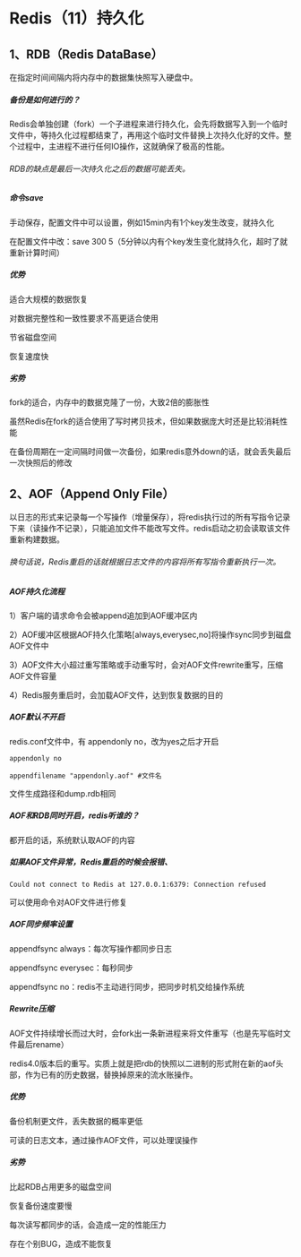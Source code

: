 # Redis（11）持久化

## 1、RDB（Redis DataBase）

在指定时间间隔内将内存中的数据集快照写入硬盘中。



##### 备份是如何进行的？

Redis会单独创建（fork）一个子进程来进行持久化，会先将数据写入到一个临时文件中，等持久化过程都结束了，再用这个临时文件替换上次持久化好的文件。整个过程中，主进程不进行任何IO操作，这就确保了极高的性能。

###### RDB的缺点是最后一次持久化之后的数据可能丢失。



##### 命令save

手动保存，配置文件中可以设置，例如15min内有1个key发生改变，就持久化

在配置文件中改：save 300 5（5分钟以内有个key发生变化就持久化，超时了就重新计算时间）



##### 优势

适合大规模的数据恢复

对数据完整性和一致性要求不高更适合使用

节省磁盘空间

恢复速度快



##### 劣势

fork的适合，内存中的数据克隆了一份，大致2倍的膨胀性

虽然Redis在fork的适合使用了写时拷贝技术，但如果数据庞大时还是比较消耗性能

在备份周期在一定间隔时间做一次备份，如果redis意外down的话，就会丢失最后一次快照后的修改



## 2、AOF（Append Only File）

以日志的形式来记录每一个写操作（增量保存），将redis执行过的所有写指令记录下来（读操作不记录），只能追加文件不能改写文件。redis启动之初会读取该文件重新构建数据。

###### 换句话说，Redis重启的话就根据日志文件的内容将所有写指令重新执行一次。



##### AOF持久化流程

1）客户端的请求命令会被append追加到AOF缓冲区内

2）AOF缓冲区根据AOF持久化策略[always,everysec,no]将操作sync同步到磁盘AOF文件中

3）AOF文件大小超过重写策略或手动重写时，会对AOF文件rewrite重写，压缩AOF文件容量

4）Redis服务重启时，会加载AOF文件，达到恢复数据的目的



##### AOF默认不开启

redis.conf文件中，有 appendonly no，改为yes之后才开启

```
appendonly no

appendfilename "appendonly.aof" #文件名
```

文件生成路径和dump.rdb相同



##### AOF和RDB同时开启，redis听谁的？

都开启的话，系统默认取AOF的内容



##### 如果AOF文件异常，Redis重启的时候会报错、

```
Could not connect to Redis at 127.0.0.1:6379: Connection refused
```

可以使用命令对AOF文件进行修复



##### AOF同步频率设置

appendfsync always：每次写操作都同步日志

appendfsync everysec：每秒同步

appendfsync no：redis不主动进行同步，把同步时机交给操作系统



##### Rewrite压缩

AOF文件持续增长而过大时，会fork出一条新进程来将文件重写（也是先写临时文件最后rename）

redis4.0版本后的重写。实质上就是把rdb的快照以二进制的形式附在新的aof头部，作为已有的历史数据，替换掉原来的流水账操作。



##### 优势

备份机制更文件，丢失数据的概率更低

可读的日志文本，通过操作AOF文件，可以处理误操作



##### 劣势

比起RDB占用更多的磁盘空间

恢复备份速度要慢

每次读写都同步的话，会造成一定的性能压力

存在个别BUG，造成不能恢复
